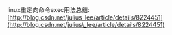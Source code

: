 linux重定向命令exec用法总结: [http://blog.csdn.net/julius_lee/article/details/8224451](http://blog.csdn.net/julius\_lee/article/details/8224451)

